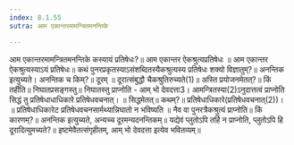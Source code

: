 ```yaml
---
index: 8.1.55
sutra: आम एकान्तरमामन्त्रितमनन्तिके

---
```

 आम एकान्तरमामन्त्रितमनन्तिके कस्यायं प्रतिषेधः?॥ आम एकान्तर ऐकश्रुत्यप्रतिषेधः ॥ आम एकान्तर ऐकश्रुत्यस्याऽयं प्रतिषेधः॥ कथं पुनरप्रकृतस्याऽसंशब्दितस्यैकश्रुत्यस्य प्रतिषेधः शक्यो विज्ञातुम्?॥ अनन्तिक इत्युच्यते। अनन्तिक च किम्?॥ दूरम् ॥ दूरात्संबुद्धौ चैकश्रुतिरुच्यते(1)॥ अस्ति प्रयोजनमेतत्?॥ किं तर्हीति॥ निघातप्रसङ्गस्तु॥ निघातस्तु प्राप्नोति - आम् भो देवदत्ता3। आमन्त्रितस्या(2)ऽनुदात्तत्वं प्राप्नोति सिद्धं तु प्रतिषेधाधाधिकारे प्रतिषेधवचनात्। ॥ सिद्धमेतत्॥ कथम्?॥ प्रतिषेधाधिकारे(प्रतिषेधवचनात्(2))। ॥ प्रतिषेधाधिकारेट प्रतिषेधवचनसार्मथ्यान्निघातो न भविष्यति ॥ नैव वा पुनरत्रैकश्रुत्यं प्राप्नोति॥ किं कारणम्?॥ अनन्तिक इत्युच्यते, अन्यच्च दूरमन्यदनन्तिकम्॥ यद्येवं प्लुतोऽपि तर्हि न प्राप्नोति, प्लुतोऽपि हि दूरादित्युमच्यते?॥ इष्टमेवैतत्संगृहीतम्, आम् भो देवदत्ता इत्येव भवितव्यम्॥ 